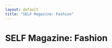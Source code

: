 ```yaml
---
layout: default
title: "SELF Magazine: Fashion"
---
```

<div class="row">
	<div class="col-12 pb-5">
		<h1 class="text-center">SELF Magazine: Fashion</h1>
	</div>
</div>